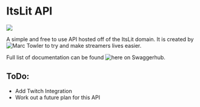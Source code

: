 # ItsLit API
![](https://travis-ci.org/Design-Develop-Realize/api.svg?branch=master)

A simple and free to use API hosted off of the ItsLit domain. It is created by ![Marc Towler](https://www.twitch.tv/itslittany) to try and make streamers lives easier.

Full list of documentation can be found ![here](https://app.swaggerhub.com/apis/ItsLit/ItsLit.uk) on Swaggerhub.

## ToDo:

- Add Twitch Integration
- Work out a future plan for this API
